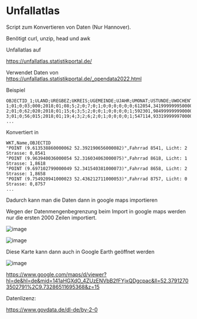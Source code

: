 # Unfallatlas
Script zum Konvertieren von Daten (Nur Hannover).

Benötigt curl, unzip, head und awk

Unfallatlas auf

https://unfallatlas.statistikportal.de/

Verwendet Daten von 
https://unfallatlas.statistikportal.de/_opendata2022.html

Beispiel

```
OBJECTID_1;ULAND;UREGBEZ;UKREIS;UGEMEINDE;UJAHR;UMONAT;USTUNDE;UWOCHENTAG;UKATEGORIE;UART;UTYP1;ULICHTVERH;IstRad;IstPKW;IstFuss;IstKrad;IstGkfz;IstSonstig;STRZUSTAND;LINREFX;LINREFY;XGCSWGS84;YGCSWGS84
1;01;0;03;000;2018;01;08;5;2;0;7;0;1;0;0;0;0;0;0;612054,341999999950000;5969634,006000000100000;10,703950299000041;53,863081147000059
2;01;0;62;020;2018;01;15;6;3;5;2;0;0;1;0;0;0;0;1;592301,984999999990000;5938800,026999999800000;10,394496814000036;53,589905976000068
3;01;0;56;015;2018;01;19;4;3;2;6;2;0;1;0;0;0;0;1;547114,933199999970000;5955266,091099999800000;9,714396363000049;53,743906875000050
...
```

Konvertiert in 

```
WKT,Name,OBJECTID
"POINT (9.613538860000062 52.392190656000082)",Fahrrad 8541, Licht: 2 Strasse: 0,8541
"POINT (9.963940036000054 52.316034063000075)",Fahrrad 8618, Licht: 1 Strasse: 1,8618
"POINT (9.697102799000049 52.341540381000073)",Fahrrad 8658, Licht: 2 Strasse: 1,8658
"POINT (9.754920941000023 52.436212711000053)",Fahrrad 8757, Licht: 0 Strasse: 0,8757
...
```

Dadurch kann man die Daten dann in google maps importieren

Wegen der Datenmengenbegrenzung beim Import in google maps werden nur die ersten 2000 Zeilen importiert.

![image](https://user-images.githubusercontent.com/3164220/208238452-d67a3db4-b15e-40ce-994b-34ab86ae9813.png)

![image](https://user-images.githubusercontent.com/3164220/208238510-32f58332-969e-4fff-9f89-c22ee4198048.png)

Diese Karte kann dann auch in Google Earth geöffnet werden

![image](https://user-images.githubusercontent.com/3164220/208238767-f230bfd7-e631-468d-97a6-0307a3457f18.png)


https://www.google.com/maps/d/viewer?hl=de&hl=de&mid=141aHGXdO_4ZUzENVbB2fFYjxQDgcpac&ll=52.37912703502791%2C9.73286511695368&z=15

Datenlizenz:

https://www.govdata.de/dl-de/by-2-0
